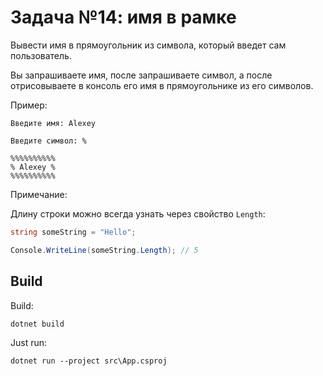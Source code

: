 ﻿# Задача №14: имя в рамке
Вывести имя в прямоугольник из символа, который введет сам пользователь.

Вы запрашиваете имя, после запрашиваете символ, а после отрисовываете в консоль его имя в прямоугольнике из его символов.

Пример:

```
Введите имя: Alexey
```
```
Введите символ: %
```

```
%%%%%%%%%%
% Alexey %
%%%%%%%%%%
```

Примечание:

Длину строки можно всегда узнать через свойство `Length`:
```csharp
string someString = "Hello";

Console.WriteLine(someString.Length); // 5
```

## Build

Build:
```
dotnet build
```

Just run:
```
dotnet run --project src\App.csproj
```
